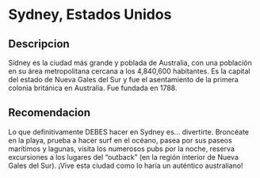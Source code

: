 # Sydney, Estados Unidos

## Descripcion
Sídney es la ciudad más grande y poblada de Australia, con una población en su área metropolitana cercana a los 4,840,600 habitantes. Es la capital del estado de Nueva Gales del Sur y fue el asentamiento de la primera colonia británica en Australia. Fue fundada en 1788.

## Recomendacion
Lo que definitivamente DEBES hacer en Sydney es… divertirte. Broncéate en la playa, prueba a hacer surf en el océano, pasea por sus paseos marítimos y lagunas, visita los numerosos pubs por la noche, reserva excursiones a los lugares del “outback” (en la región interior de Nueva Gales del Sur). ¡Vive esta ciudad como lo haría un auténtico australiano!
